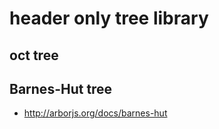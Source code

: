 # header only tree library

## oct tree

## Barnes-Hut tree

- <http://arborjs.org/docs/barnes-hut>
